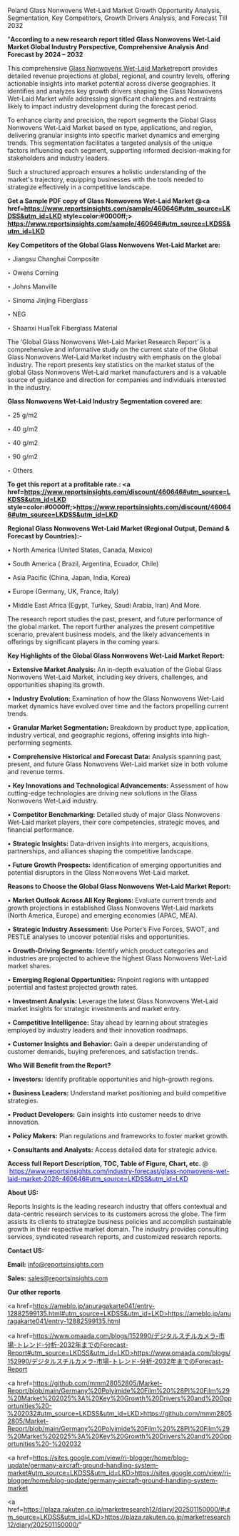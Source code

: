 Poland Glass Nonwovens Wet-Laid Market Growth Opportunity Analysis, Segmentation, Key Competitors, Growth Drivers Analysis, and Forecast Till 2032

"<strong>According to a new research report titled Glass Nonwovens Wet-Laid Market Global Industry Perspective, Comprehensive Analysis And Forecast by 2024 – 2032</strong>

This comprehensive <a href=https://www.reportsinsights.com/sample/460646>Glass Nonwovens Wet-Laid Market</a>report provides detailed revenue projections at global, regional, and country levels, offering actionable insights into market potential across diverse geographies. It identifies and analyzes key growth drivers shaping the Glass Nonwovens Wet-Laid Market while addressing significant challenges and restraints likely to impact industry development during the forecast period.

To enhance clarity and precision, the report segments the Global Glass Nonwovens Wet-Laid Market based on type, applications, and region, delivering granular insights into specific market dynamics and emerging trends. This segmentation facilitates a targeted analysis of the unique factors influencing each segment, supporting informed decision-making for stakeholders and industry leaders.

Such a structured approach ensures a holistic understanding of the market's trajectory, equipping businesses with the tools needed to strategize effectively in a competitive landscape.

<strong>Get a Sample PDF copy of Glass Nonwovens Wet-Laid Market </strong><strong>@<a href=https://www.reportsinsights.com/sample/460646#utm_source=LKDSS&utm_id=LKD style=color:#0000ff;> https://www.reportsinsights.com/sample/460646#utm_source=LKDSS&utm_id=LKD</a></strong></font>

<strong>Key Competitors of the Global Glass Nonwovens Wet-Laid Market are:</strong>

‣ Jiangsu Changhai Composite

‣ Owens Corning

‣ Johns Manville

‣ Sinoma Jinjing Fiberglass

‣ NEG

‣ Shaanxi HuaTek Fiberglass Material

The ‘Global Glass Nonwovens Wet-Laid Market Research Report’ is a comprehensive and informative study on the current state of the Global Glass Nonwovens Wet-Laid Market industry with emphasis on the global industry. The report presents key statistics on the market status of the global Glass Nonwovens Wet-Laid market manufacturers and is a valuable source of guidance and direction for companies and individuals interested in the industry.

<strong>Glass Nonwovens Wet-Laid Industry Segmentation covered are:</strong>

‣ 25 g/m2

‣ 40 g/m2

‣ 40 g/m2

‣ 90 g/m2

‣ Others

<strong>To get this report at a profitable rate.: <a href=https://www.reportsinsights.com/discount/460646#utm_source=LKDSS&utm_id=LKD style=color:#0000ff;>https://www.reportsinsights.com/discount/460646#utm_source=LKDSS&utm_id=LKD</a></strong></font>

<strong>Regional Glass Nonwovens Wet-Laid Market (Regional Output, Demand &amp; Forecast by Countries):-</strong>

• North America (United States, Canada, Mexico)

• South America ( Brazil, Argentina, Ecuador, Chile)

• Asia Pacific (China, Japan, India, Korea)

• Europe (Germany, UK, France, Italy)

• Middle East Africa (Egypt, Turkey, Saudi Arabia, Iran) And More.

The research report studies the past, present, and future performance of the global market. The report further analyzes the present competitive scenario, prevalent business models, and the likely advancements in offerings by significant players in the coming years.

<strong>Key Highlights of the Global Glass Nonwovens Wet-Laid Market Report:</strong>

• <strong>Extensive Market Analysis:</strong> An in-depth evaluation of the Global Glass Nonwovens Wet-Laid Market, including key drivers, challenges, and opportunities shaping its growth.

• <strong>Industry Evolution:</strong> Examination of how the Glass Nonwovens Wet-Laid market dynamics have evolved over time and the factors propelling current trends.

• <strong>Granular Market Segmentation:</strong> Breakdown by product type, application, industry vertical, and geographic regions, offering insights into high-performing segments.

• <strong>Comprehensive Historical and Forecast Data:</strong> Analysis spanning past, present, and future Glass Nonwovens Wet-Laid market size in both volume and revenue terms.

• <strong>Key Innovations and Technological Advancements:</strong> Assessment of how cutting-edge technologies are driving new solutions in the Glass Nonwovens Wet-Laid industry.

• <strong>Competitor Benchmarking:</strong> Detailed study of major Glass Nonwovens Wet-Laid market players, their core competencies, strategic moves, and financial performance.

• <strong>Strategic Insights:</strong> Data-driven insights into mergers, acquisitions, partnerships, and alliances shaping the competitive landscape.

• <strong>Future Growth Prospects:</strong> Identification of emerging opportunities and potential disruptors in the Glass Nonwovens Wet-Laid market.

<strong>Reasons to Choose the Global Glass Nonwovens Wet-Laid Market Report:</strong>

• <strong>Market Outlook Across All Key Regions:</strong> Evaluate current trends and growth projections in established Glass Nonwovens Wet-Laid markets (North America, Europe) and emerging economies (APAC, MEA).

• <strong>Strategic Industry Assessment:</strong> Use Porter’s Five Forces, SWOT, and PESTLE analyses to uncover potential risks and opportunities.

• <strong>Growth-Driving Segments:</strong> Identify which product categories and industries are projected to achieve the highest Glass Nonwovens Wet-Laid market shares.

• <strong>Emerging Regional Opportunities:</strong> Pinpoint regions with untapped potential and fastest projected growth rates.

• <strong>Investment Analysis:</strong> Leverage the latest Glass Nonwovens Wet-Laid market insights for strategic investments and market entry.

• <strong>Competitive Intelligence:</strong> Stay ahead by learning about strategies employed by industry leaders and their innovation roadmaps.

• <strong>Customer Insights and Behavior:</strong> Gain a deeper understanding of customer demands, buying preferences, and satisfaction trends.

<strong>Who Will Benefit from the Report?</strong>

• <strong>Investors:</strong> Identify profitable opportunities and high-growth regions.

• <strong>Business Leaders:</strong> Understand market positioning and build competitive strategies.

• <strong>Product Developers:</strong> Gain insights into customer needs to drive innovation.

• <strong>Policy Makers:</strong> Plan regulations and frameworks to foster market growth.

• <strong>Consultants and Analysts:</strong> Access detailed data for strategic advice.
</ul>
<strong>Access full Report Description, TOC, Table of Figure, Chart, etc. </strong>@  <a href=https://www.reportsinsights.com/industry-forecast/glass-nonwovens-wet-laid-market-2026-460646#utm_source=LKDSS&utm_id=LKD style=color:#0000ff;>https://www.reportsinsights.com/industry-forecast/glass-nonwovens-wet-laid-market-2026-460646#utm_source=LKDSS&utm_id=LKD</a></font>

<strong><strong>About US</strong>:</strong>

Reports Insights is the leading research industry that offers contextual and data-centric research services to its customers across the globe. The firm assists its clients to strategize business policies and accomplish sustainable growth in their respective market domain. The industry provides consulting services, syndicated research reports, and customized research reports.

<strong>Contact US:</strong>

<p class=""""><b>Email:</b> <a href=mailto:info@reportsinsights.com>info@reportsinsights.com</a></p>
<p class=""""><b>Sales:</b> <a href=mailto:sales@reportsinsights.com>sales@reportsinsights.com</a></p>

<strong>Our other reports</strong>

<a href=https://ameblo.jp/anuragakarte041/entry-12882599135.html#utm_source=LKDSS&utm_id=LKD>https://ameblo.jp/anuragakarte041/entry-12882599135.html</a>

<a href=https://www.omaada.com/blogs/152990/デジタルスチルカメラ-市場-トレンド-分析-2032年までのForecast-Report#utm_source=LKDSS&utm_id=LKD>https://www.omaada.com/blogs/152990/デジタルスチルカメラ-市場-トレンド-分析-2032年までのForecast-Report</a>

<a href=https://github.com/mmm28052805/Market-Report/blob/main/Germany%20Polyimide%20Film%20%28PI%20Film%29%20Market%202025%3A%20Key%20Growth%20Drivers%20and%20Opportunities%20-%202032#utm_source=LKDSS&utm_id=LKD>https://github.com/mmm28052805/Market-Report/blob/main/Germany%20Polyimide%20Film%20%28PI%20Film%29%20Market%202025%3A%20Key%20Growth%20Drivers%20and%20Opportunities%20-%202032</a>

<a href=https://sites.google.com/view/ri-blogger/home/blog-update/germany-aircraft-ground-handling-system-market#utm_source=LKDSS&utm_id=LKD>https://sites.google.com/view/ri-blogger/home/blog-update/germany-aircraft-ground-handling-system-market</a>

<a href=https://plaza.rakuten.co.jp/marketresearch12/diary/202501150000/#utm_source=LKDSS&utm_id=LKD>https://plaza.rakuten.co.jp/marketresearch12/diary/202501150000/</a>"
